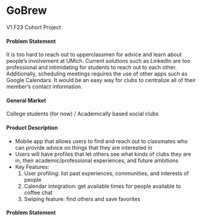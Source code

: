 # GoBrew

V1 F23 Cohort Project

#### Problem Statement

It is too hard to reach out to upperclassmen for advice and learn about people’s involvement at UMich. Current solutions such as LinkedIn are too professional and intimidating for students to reach out to each other. Additionally, scheduling meetings requires the use of other apps such as Google Calendars. It would be an easy way for clubs to centralize all of their member’s contact information.

#### General Market

College students (for now) / Academically based social clubs

#### Product Description

- Mobile app that allows users to find and reach out to classmates who can provide advice on things that they are interested in
- Users will have profiles that let others see what kinds of clubs they are in, their academic/professional experiences, and future ambitions
- Key Features:
  1. User profiling: list past experiences, communities, and interests of people
  2. Calendar integration: get available times for people available to coffee chat
  3. Swiping feature: find others and save favorites

#### Problem Statement
